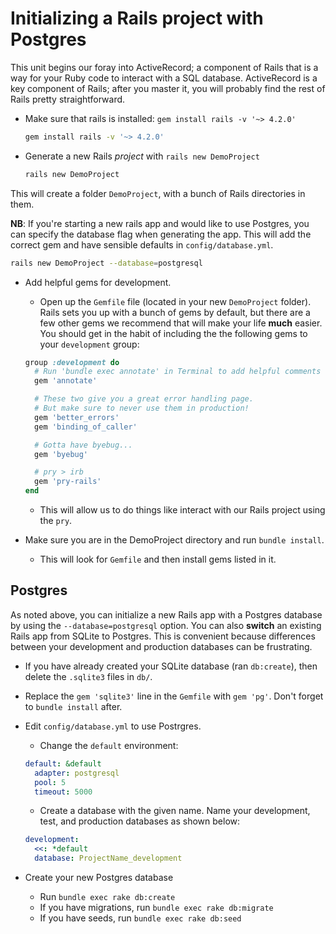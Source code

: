 # Initializing a Rails project with Postgres

This unit begins our foray into ActiveRecord; a component of Rails
that is a way for your Ruby code to interact with a SQL
database. ActiveRecord is a key component of Rails;
after you master it, you will probably find the rest of Rails pretty
straightforward.

- Make sure that rails is installed: `gem install rails -v '~> 4.2.0'`
  ```sh
  gem install rails -v '~> 4.2.0'
  ```
- Generate a new Rails *project* with `rails new DemoProject`
  ```sh
  rails new DemoProject
  ```

This will create a folder `DemoProject`, with a bunch of Rails
directories in them.

**NB**: If you're starting a new rails app and would like to use
Postgres, you can specify the database flag when generating the app.
This will add the correct gem and have sensible defaults in
`config/database.yml`.

```sh
rails new DemoProject --database=postgresql
```

- Add helpful gems for development.
  - Open up the `Gemfile` file (located in your new `DemoProject` folder). Rails sets you up with a bunch of gems by default, but there are a few other gems we recommend that will make your life **much** easier. You should get in the habit of including the the following gems to your  `development` group:

  ```ruby
  group :development do
    # Run 'bundle exec annotate' in Terminal to add helpful comments to models.
    gem 'annotate'

    # These two give you a great error handling page.
    # But make sure to never use them in production!
    gem 'better_errors'
    gem 'binding_of_caller'

    # Gotta have byebug...
    gem 'byebug'

    # pry > irb
    gem 'pry-rails'
  end
  ```
  - This will allow us to do things like interact with our Rails project
  using the `pry`. 
- Make sure you are in the DemoProject
  directory and run `bundle install`.
  - This will look for `Gemfile` and then install gems listed in it.

## Postgres

As noted above, you can initialize a new Rails app with a Postgres
database by using the `--database=postgresql` option. You can also
**switch** an existing Rails app from SQLite to Postgres. This is 
convenient because differences between your development and 
production databases can be frustrating.

* If you have already created your SQLite database (ran `db:create`), then delete the `.sqlite3` files in `db/`.

* Replace the `gem 'sqlite3'` line in the `Gemfile` with `gem
'pg'`. Don't forget to `bundle install` after.

* Edit `config/database.yml` to use Postrgres.
  * Change the `default` environment:
  ```yaml
  default: &default
    adapter: postgresql
    pool: 5
    timeout: 5000
  ```
  * Create a database with the given name. Name your development, test, and production databases as shown below:
  ```yaml
  development:
    <<: *default 
    database: ProjectName_development
  ```

* Create your new Postgres database
  * Run `bundle exec rake db:create`
  * If you have migrations, run `bundle exec rake db:migrate`
  * If you have seeds, run `bundle exec rake db:seed`
